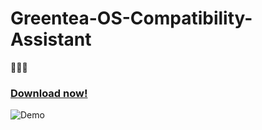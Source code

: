 # Greentea-OS-Compatibility-Assistant

🍑🍑🍑

### [Download now!](https://t.me/s/greenteaos_official)

![Demo](https://raw.githubusercontent.com/PeyTy/Greentea-OS-Compatibility-Assistant/kawaii/demo.png)
